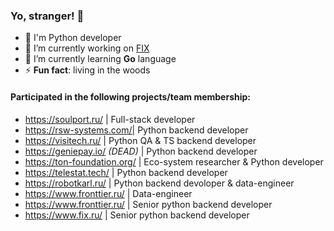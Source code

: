 ### Yo, stranger! 👋
- 🧠 I'm Python developer
- 🔭 I’m currently working on [FIX](https://www.fix.ru/)
- 🌱 I’m currently learning **Go** language
- ⚡ **Fun fact**: living in the woods
#### Participated in the following projects/team membership:
- https://soulport.ru/                      | Full-stack developer
- https://rsw-systems.com/| Python backend developer
- https://visitech.ru/                      | Python QA & TS backend developer
- https://geniepay.io/ *(DEAD)*             | Python backend developer
- https://ton-foundation.org/               | Eco-system researcher & Python developer
- https://telestat.tech/                    | Python backend developer
- https://robotkarl.ru/                     | Python backend devoloper & data-engineer
- https://www.fronttier.ru/                 | Data-engineer
- https://www.fronttier.ru/                 | Senior python backend developer
- https://www.fix.ru/                       | Senior python backend developer
<!--
**ObsidianDestroyer/ObsidianDestroyer** is a ✨ _special_ ✨ repository because its `README.md` (this file) appears on your GitHub profile.

Here are some ideas to get you started:


- 🌱 I’m currently learning ...
- 👯 I’m looking to collaborate on ...
- 🤔 I’m looking for help with ...
- 💬 Ask me about ...
- 📫 How to reach me: ...
- 😄 Pronouns: ...

-->
